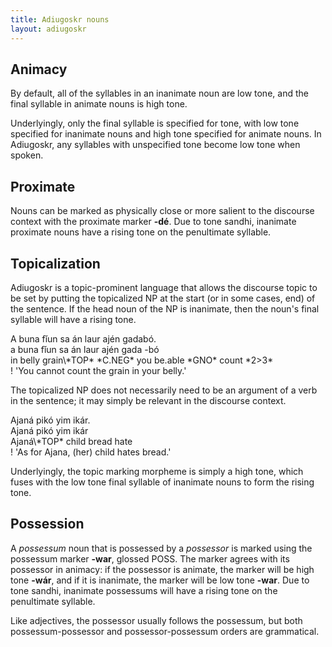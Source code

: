 ```yaml
---
title: Adiugoskr nouns
layout: adiugoskr
---
```

## Animacy
By default, all of the syllables in an inanimate noun are low tone, and the final syllable in animate nouns is high tone.

Underlyingly, only the final syllable is specified for tone, with low tone specified for inanimate nouns and high tone specified for animate nouns. In Adiugoskr, any syllables with unspecified tone become low tone when spoken.

## Proximate
Nouns can be marked as physically close or more salient to the discourse context with the proximate marker **-dé**. Due to tone sandhi, inanimate proximate nouns have a rising tone on the penultimate syllable.

## Topicalization
Adiugoskr is a topic-prominent language that allows the discourse topic to be set by putting the topicalized NP at the start (or in some cases, end) of the sentence. If the head noun of the NP is inanimate, then the noun's final syllable will have a rising tone.

<div class="gloss">
  A buna fǐun sa án laur ajén gadabó.<br/>
  a buna fǐun sa án laur ajén gada -bó <br/>
  in belly grain\*TOP* *C.NEG* you be.able *GNO* count *2>3* <br/>
  ! 'You cannot count the grain in your belly.'
</div>

The topicalized NP does not necessarily need to be an argument of a verb in the sentence; it may simply be relevant in the discourse context.

<div class="gloss">
  Ajaná pikó yim ikár.<br/>
  Ajaná pikó yim ikár <br/>
  Ajaná\*TOP* child bread hate <br/>
  ! 'As for Ajana, (her) child hates bread.'
</div>

Underlyingly, the topic marking morpheme is simply a high tone, which fuses with the low tone final syllable of inanimate nouns to form the rising tone.

## Possession
A *possessum* noun that is possessed by a *possessor* is marked using the possessum marker **-war**, glossed <small-caps>POSS</small-caps>. The marker agrees with its possessor in animacy: if the possessor is animate, the marker will be high tone **-wár**, and if it is inanimate, the marker will be low tone **-war**. Due to tone sandhi, inanimate possessums will have a rising tone on the penultimate syllable.

Like adjectives, the possessor usually follows the possessum, but both possessum-possessor and possessor-possessum orders are grammatical.